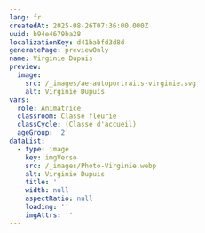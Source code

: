 ```yaml
---
lang: fr
createdAt: 2025-08-26T07:36:00.000Z
uuid: b94e4679ba28
localizationKey: d41babfd3d8d
generatePage: previewOnly
name: Virginie Dupuis
preview:
  image:
    src: /_images/ae-autoportraits-virginie.svg
    alt: Virginie Dupuis
vars:
  role: Animatrice
  classroom: Classe fleurie
  classCycle: (Classe d'accueil)
  ageGroup: '2'
dataList:
  - type: image
    key: imgVerso
    src: /_images/Photo-Virginie.webp
    alt: Virginie Dupuis
    title: ''
    width: null
    aspectRatio: null
    loading: ''
    imgAttrs: ''
---
```


